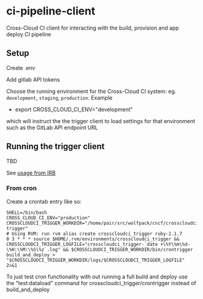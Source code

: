# ci-pipeline-client
Cross-Cloud CI client for interacting with the build, provision and app deploy CI pipeline

## Setup

Create .env

Add gitlab API tokens

Choose the running environment for the Cross-Cloud CI system: eg. `development`, `staging`, `production`. Example
  * export CROSS_CLOUD_CI_ENV="development"

which will instruct the the trigger client to load settings for that environment such as the GitLab API endpoint URL

## Running the trigger client

TBD

See [usage from IRB](docs/usage_from_irb.mkd)

### From cron

Create a crontab entry like so:

```
SHELL=/bin/bash
CROSS_CLOUD_CI_ENV="production"
CROSSCLOUDCI_TRIGGER_WORKDIR="/home/pair/src/wolfpack/cncf/crosscloudci-trigger"
# Using RVM: run rvm alias create crosscloudci_trigger ruby-2.1.7
0 3 * * * source $HOME/.rvm/environments/crosscloudci_trigger && CROSSCLOUDCI_TRIGGER_LOGFILE="crosscloudci_trigger-`date +\%Y\%m\%d-\%H:\%M:\%S\%z`.log" && $CROSSCLOUDCI_TRIGGER_WORKDIR/bin/crontrigger build_and_deploy > "$CROSSCLOUDCI_TRIGGER_WORKDIR/logs/$CROSSCLOUDCI_TRIGGER_LOGFILE" 2>&1
```

To just test cron functionality with out running a full build and deploy use the "test:dataload" command for crosscloudci_trigger/crontrigger instead of build_and_deploy
